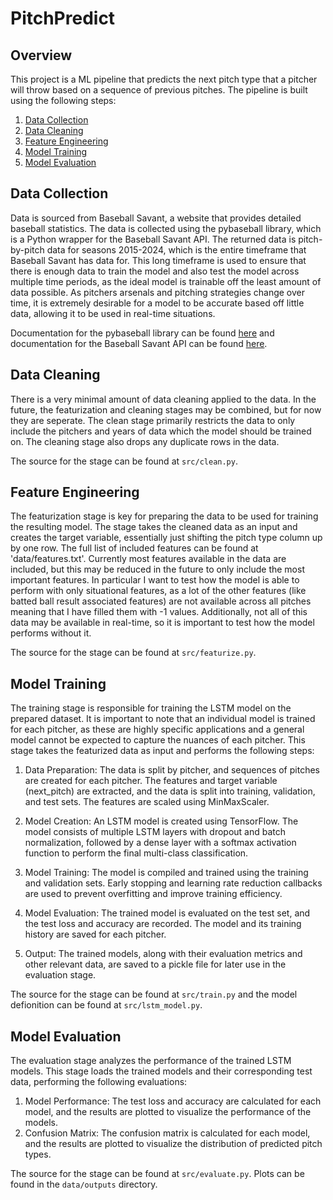 # PitchPredict

## Overview

This project is a ML pipeline that predicts the next pitch type that a pitcher will throw based on a sequence of previous pitches. The pipeline is built using the following steps:

1. [Data Collection](#data-collection)
2. [Data Cleaning](#data-cleaning)
3. [Feature Engineering](#feature-engineering)
4. [Model Training](#model-training)
5. [Model Evaluation](#model-evaluation)

## Data Collection

Data is sourced from Baseball Savant, a website that provides detailed baseball statistics. The data is collected using the pybaseball library, which is a Python wrapper for the Baseball Savant API. The returned data is pitch-by-pitch data for seasons 2015-2024, which is the entire timeframe that Baseball Savant has data for. This long timeframe is used to ensure that there is enough data to train the model and also test the model across multiple time periods, as the ideal model is trainable off the least amount of data possible. As pitchers arsenals and pitching strategies change over time, it is extremely desirable for a model to be accurate based off little data, allowing it to be used in real-time situations.

Documentation for the pybaseball library can be found [here](https://github.com/jldbc/pybaseball) and documentation for the Baseball Savant API can be found [here](https://baseballsavant.mlb.com/csv-docs).

## Data Cleaning

There is a very minimal amount of data cleaning applied to the data. In the future, the featurization and cleaning stages may be combined, but for now they are seperate. The clean stage primarily restricts the data to only include the pitchers and years of data which the model should be trained on. The cleaning stage also drops any duplicate rows in the data.

The source for the stage can be found at `src/clean.py`.

## Feature Engineering

The featurization stage is key for preparing the data to be used for training the resulting model. The stage takes the cleaned data as an input and creates the target variable, essentially just shifting the pitch type column up by one row. The full list of included features can be found at 'data/features.txt'. Currently most features available in the data are included, but this may be reduced in the future to only include the most important features. In particular I want to test how the model is able to perform with only situational features, as a lot of the other features (like batted ball result associated features) are not available across all pitches meaning that I have filled them with -1 values. Additionally, not all of this data may be available in real-time, so it is important to test how the model performs without it.

The source for the stage can be found at `src/featurize.py`.

## Model Training

The training stage is responsible for training the LSTM model on the prepared dataset. It is important to note that an individual model is trained for each pitcher, as these are highly specific applications and a general model cannot be expected to capture the nuances of each pitcher. This stage takes the featurized data as input and performs the following steps:

1. Data Preparation: The data is split by pitcher, and sequences of pitches are created for each pitcher. The features and target variable (next_pitch) are extracted, and the data is split into training, validation, and test sets. The features are scaled using MinMaxScaler.

2. Model Creation: An LSTM model is created using TensorFlow. The model consists of multiple LSTM layers with dropout and batch normalization, followed by a dense layer with a softmax activation function to perform the final multi-class classification.

3. Model Training: The model is compiled and trained using the training and validation sets. Early stopping and learning rate reduction callbacks are used to prevent overfitting and improve training efficiency.

4. Model Evaluation: The trained model is evaluated on the test set, and the test loss and accuracy are recorded. The model and its training history are saved for each pitcher.

5. Output: The trained models, along with their evaluation metrics and other relevant data, are saved to a pickle file for later use in the evaluation stage.

The source for the stage can be found at `src/train.py` and the model defionition can be found at `src/lstm_model.py`.

## Model Evaluation

The evaluation stage analyzes the performance of the trained LSTM models. This stage loads the trained models and their corresponding test data, performing the following evaluations:

1. Model Performance: The test loss and accuracy are calculated for each model, and the results are plotted to visualize the performance of the models.
2. Confusion Matrix: The confusion matrix is calculated for each model, and the results are plotted to visualize the distribution of predicted pitch types.

The source for the stage can be found at `src/evaluate.py`.
Plots can be found in the `data/outputs` directory.
